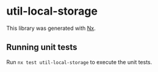 # util-local-storage

This library was generated with [Nx](https://nx.dev).

## Running unit tests

Run `nx test util-local-storage` to execute the unit tests.
